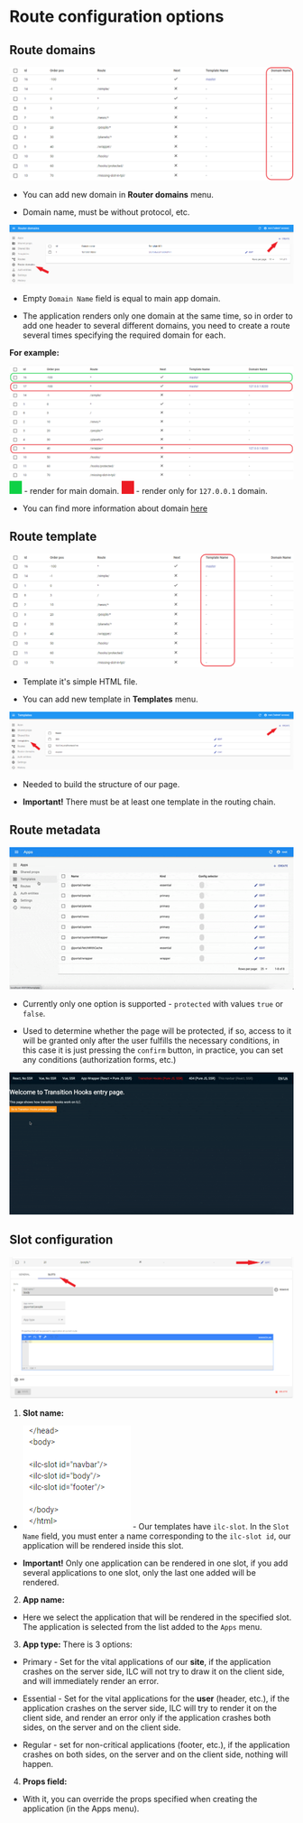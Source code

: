 # Route configuration options

 ## Route domains
 ![ILC registry domains field](../assets/domain-field.png)

 - You can add new domain in **Router domains** menu.

 - Domain name, must be without protocol, etc.

 ![ILC registry domains menu](../assets/domain-create.png)

 - Empty `Domain Name` field is equal to main app domain.

 - The application renders only one domain at the same time, so in order to add one header to several different domains, you need to create a route several times specifying the required domain for each.

 **For example:**

 ![ILC registry domains example](../assets/domain-example.png)
 ![color box](../assets/green-box.png) - render for main domain.
 ![color box](../assets/red-box.png) - render only for `127.0.0.1` domain.

 - You can find more information about domain [here](../multi-domains.md)

 ## Route template
 ![ILC registry template field](../assets/template-field.png)

 - Template it's simple HTML file.

 - You can add new template in **Templates** menu.

 ![ILC registry template menu](../assets/template-create.png)

 - Needed to build the structure of our page.

 - **Important!** There must be at least one template in the routing chain.

 ## Route metadata

 ![Route meta field in ILC registry](../assets/route_meta_field.gif)

 - Currently only one option is supported - `protected` with values ​​`true` or `false`.

 - Used to determine whether the page will be protected, if so, access to it will be granted only after the user fulfills the necessary conditions, in this case it is just pressing the `confirm` button, in practice, you can set any conditions (authorization forms, etc.)

 ![ILC transition hooks](../assets/transition_hooks.gif)

 ## Slot configuration

 ![ILC slot configuration](../assets/slot-configuration1.png)
 ![ILC slot configuration](../assets/slot-configuration2.png)

 1. **Slot name:**
  - ![ILC ilc slots](../assets/ilc-slots.png) - Our templates have `ilc-slot`. In the `Slot Name` field, you must enter a name corresponding to the `ilc-slot id`, our application will be rendered inside this slot.

  - **Important!** Only one application can be rendered in one slot, if you add several applications to one slot, only the last one added will be rendered.

 2. **App name:**
  - Here we select the application that will be rendered in the specified slot. The application is selected from the list added to the `Apps` menu.

 3. **App type:**
  There is 3 options:
  - Primary - Set for the vital applications of our **site**, if the application crashes on the server side, ILC will not try to draw it on the client side, and will immediately render an error.

  - Essential - Set for the vital applications for the **user** (header, etc.), if the application crashes on the server side, ILC will try to render it on the client side, and render an error only if the application crashes both sides, on the server and on the client side.

  - Regular - set for non-critical applications (footer, etc.), if the application crashes on both sides, on the server and on the client side, nothing will happen.

  4. **Props field:**
  - With it, you can override the props specified when creating the application (in the Apps menu).